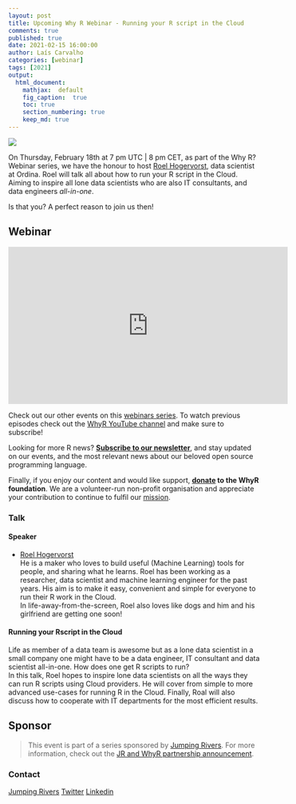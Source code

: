 ```yaml
---
layout: post
title: Upcoming Why R Webinar - Running your R script in the Cloud
comments: true
published: true
date: 2021-02-15 16:00:00
author: Laís Carvalho
categories: [webinar]
tags: [2021]
output:
  html_document:
    mathjax:  default
    fig_caption:  true
    toc: true
    section_numbering: true
    keep_md: true
---
```


<img src="/foundation/images/fulls/webinars/roel.jpg" class="fit image">

On Thursday, February 18th at 7 pm UTC | 8 pm CET, as part of the Why R? Webinar series, we have the honour to host 
[Roel Hogervorst](https://rmhogervorst.nl/), data scientist at Ordina. Roel will talk all about how to run your R script in
the Cloud. Aiming to inspire all lone data scientists who are also IT consultants, and data engineers _all-in-one_. 

Is that you? A perfect reason to join us then!


## Webinar

<iframe width="560" height="315" src="https://www.youtube.com/embed/1t47U_nBXdE" frameborder="0" allow="accelerometer; autoplay; clipboard-write; encrypted-media; gyroscope; picture-in-picture" allowfullscreen></iframe>

Check out our other events on this [webinars series](http://whyr.pl/webinars/). To watch previous episodes check out the
[WhyR YouTube channel](http://youtube.com/WhyRFoundationVideos) and make sure to subscribe!

Looking for more R news? [**Subscribe to our newsletter**](http://whyr.pl/subscribe/), and stay updated on our events, 
and the most relevant news about our beloved open source programming language.

Finally, if you enjoy our content and would like support, **[donate](http://whyr.pl/donate/) to the WhyR foundation**. We are a
volunteer-run non-profit organisation and appreciate your contribution to continue to fulfil our [mission](http://whyr.pl/foundation/about/).


### Talk

#### Speaker
- [Roel Hogervorst](https://www.linkedin.com/in/rmhogervorst/)
  <br> He is a maker who loves to build useful (Machine Learning) tools for people, and sharing what he learns. Roel has
  been working as a researcher, data scientist and machine learning engineer for the past years. His aim is to make it 
  easy, convenient and simple for everyone to run their R work in the Cloud.
  <br> In life-away-from-the-screen, Roel also loves like dogs and him and his girlfriend are getting one soon!
 


#### Running your Rscript in the Cloud
Life as member of a data team is awesome but as a lone data scientist in a small company one might have to be a data 
engineer, IT consultant and data scientist all-in-one. How does one get R scripts to run?
<br> In this talk, Roel hopes to inspire lone data scientists on all the ways they can run R scripts using Cloud providers.
He will cover from simple to more advanced use-cases for running R in the Cloud. Finally, Roal will also discuss how to 
cooperate with IT departments for the most efficient results.

## Sponsor
> This event is part of a series sponsored by [Jumping Rivers](https://www.jumpingrivers.com/). For more information, 
> check out the [JR and WhyR partnership announcement](https://www.jumpingrivers.com/blog/jumping-rivers-whyr-partnership/).

### Contact
[Jumping Rivers](https://www.jumpingrivers.com/)
[Twitter](https://twitter.com/jumping_uk)
[Linkedin](https://www.linkedin.com/company/jumping-rivers-ltd/)
